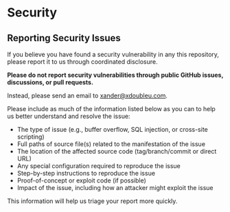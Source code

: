 # Security
## Reporting Security Issues

If you believe you have found a security vulnerability in any this repository, please report it to us through coordinated disclosure.

**Please do not report security vulnerabilities through public GitHub issues, discussions, or pull requests.**

Instead, please send an email to xander@xdoubleu.com.

Please include as much of the information listed below as you can to help us better understand and resolve the issue:

  * The type of issue (e.g., buffer overflow, SQL injection, or cross-site scripting)
  * Full paths of source file(s) related to the manifestation of the issue
  * The location of the affected source code (tag/branch/commit or direct URL)
  * Any special configuration required to reproduce the issue
  * Step-by-step instructions to reproduce the issue
  * Proof-of-concept or exploit code (if possible)
  * Impact of the issue, including how an attacker might exploit the issue

This information will help us triage your report more quickly.
